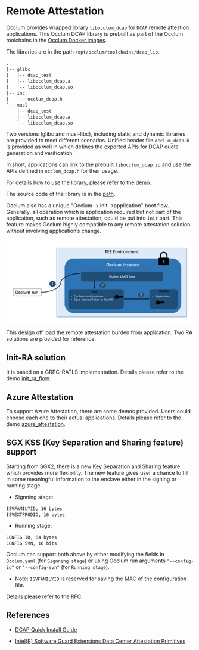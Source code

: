 # Remote Attestation

Occlum provides wrapped library `libocclum_dcap` for `DCAP` remote attestion applications.
This Occlum DCAP library is prebuilt as part of the Occlum toolchains in the [Occlum Docker images](https://hub.docker.com/r/occlum/occlum).

The libraries are in the path `/opt/occlum/toolchains/dcap_lib`.
```
.
|-- glibc
|   |-- dcap_test
|   |-- libocclum_dcap.a
|   `-- libocclum_dcap.so
|-- inc
|   `-- occlum_dcap.h
`-- musl
    |-- dcap_test
    |-- libocclum_dcap.a
    `-- libocclum_dcap.so
```

Two versions (glibc and musl-libc), including static and dynamic libraries are provided to meet different scenarios. Unified header file `occlum_dcap.h` is provided as well in which defines the exported APIs for DCAP quote generation and verification.

In short, applications can link to the prebuilt `libocclum_dcap.so` and use the APIs defined in `occlum_dcap.h` for their usage.

For details how to use the library, please refer to the [demo](https://github.com/occlum/occlum/tree/master/demos/remote_attestation/dcap).

The source code of the library is in the [path](https://github.com/occlum/occlum/tools/toolchains/dcap_lib/).

Occlum also has a unique "Occlum -> init ->application" boot flow. Generally, all operation which is application required but not part of the application, such as remote attestation, could be put into `init` part. This feature makes Occlum highly compatible to any remote attestation solution without involving application’s change.

![init_ra_flow](./images/ra_init.png)

This design off load the remote attestation burden from application. Two RA solutions are provided for reference.

## Init-RA solution

It is based on a GRPC-RATLS implementation.
Details please refer to the demo [init_ra_flow](https://github.com/occlum/occlum/tree/master/demos/remote_attestation/init_ra_flow).

## Azure Attestation

To support Azure Attestation, there are some demos provided. Users could choose each one to their actual applications. Details please refer to the demo [azure_attestation](https://github.com/occlum/occlum/tree/master/demos/remote_attestation/azure_attestation).

## SGX KSS (Key Separation and Sharing feature) support

Starting from SGX2, there is a new Key Separation and Sharing feature which provides more  flexibility. The new feature gives user a chance to fill in some meaningful information to the enclave either in the signing or running stage.

* Signning stage:
```
ISVFAMILYID, 16 bytes
ISVEXTPRODID, 16 bytes
```
* Running stage:
```
CONFIG ID, 64 bytes
CONFIG SVN, 16 bits
```
Occlum can support both above by either modifying the fields in `Occlum.yaml` (for `Signning stage`) or using Occlum run arguments `"--config-id"` or `"--config-svn"` (for `Running stage`).

* Note: `ISVFAMILYID` is reserved for saving the MAC of the configuration file.

Details please refer to the [RFC](https://github.com/occlum/occlum/issues/589).


## References

- [DCAP Quick Install Guide](https://software.intel.com/content/www/us/en/develop/articles/intel-software-guard-extensions-data-center-attestation-primitives-quick-install-guide.html)

- [Intel(R) Software Guard Extensions Data Center Attestation Primitives](https://github.com/intel/SGXDataCenterAttestationPrimitives)

